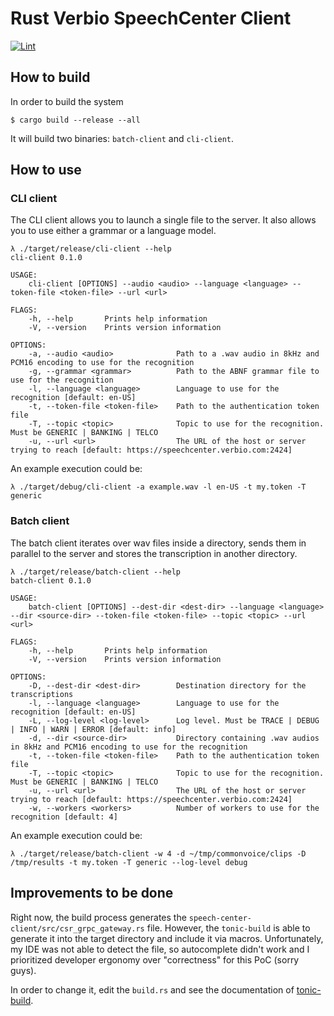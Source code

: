 # Rust Verbio SpeechCenter Client

[![Lint](https://github.com/cquintana92/rust-verbio-speech-center/actions/workflows/lint.yaml/badge.svg)](https://github.com/cquintana92/rust-verbio-speech-center/actions/workflows/lint.yaml)

## How to build

In order to build the system

```
$ cargo build --release --all
```

It will build two binaries: `batch-client` and `cli-client`.

## How to use

### CLI client

The CLI client allows you to launch a single file to the server. It also allows you to use either a grammar or a language model.

```
λ ./target/release/cli-client --help
cli-client 0.1.0

USAGE:
    cli-client [OPTIONS] --audio <audio> --language <language> --token-file <token-file> --url <url>

FLAGS:
    -h, --help       Prints help information
    -V, --version    Prints version information

OPTIONS:
    -a, --audio <audio>              Path to a .wav audio in 8kHz and PCM16 encoding to use for the recognition
    -g, --grammar <grammar>          Path to the ABNF grammar file to use for the recognition
    -l, --language <language>        Language to use for the recognition [default: en-US]
    -t, --token-file <token-file>    Path to the authentication token file
    -T, --topic <topic>              Topic to use for the recognition. Must be GENERIC | BANKING | TELCO
    -u, --url <url>                  The URL of the host or server trying to reach [default: https://speechcenter.verbio.com:2424]
```

An example execution could be:

```
λ ./target/debug/cli-client -a example.wav -l en-US -t my.token -T generic
```


### Batch client

The batch client iterates over wav files inside a directory, sends them in parallel to the server and stores the transcription in another directory.

```
λ ./target/release/batch-client --help
batch-client 0.1.0

USAGE:
    batch-client [OPTIONS] --dest-dir <dest-dir> --language <language> --dir <source-dir> --token-file <token-file> --topic <topic> --url <url>

FLAGS:
    -h, --help       Prints help information
    -V, --version    Prints version information

OPTIONS:
    -D, --dest-dir <dest-dir>        Destination directory for the transcriptions
    -l, --language <language>        Language to use for the recognition [default: en-US]
    -L, --log-level <log-level>      Log level. Must be TRACE | DEBUG | INFO | WARN | ERROR [default: info]
    -d, --dir <source-dir>           Directory containing .wav audios in 8kHz and PCM16 encoding to use for the recognition
    -t, --token-file <token-file>    Path to the authentication token file
    -T, --topic <topic>              Topic to use for the recognition. Must be GENERIC | BANKING | TELCO
    -u, --url <url>                  The URL of the host or server trying to reach [default: https://speechcenter.verbio.com:2424]
    -w, --workers <workers>          Number of workers to use for the recognition [default: 4]
```

An example execution could be:

```
λ ./target/release/batch-client -w 4 -d ~/tmp/commonvoice/clips -D /tmp/results -t my.token -T generic --log-level debug
```

## Improvements to be done

Right now, the build process generates the `speech-center-client/src/csr_grpc_gateway.rs` file. However, the `tonic-build` is able to generate it into the target directory and include it via macros. Unfortunately, my IDE was not able to detect the file, so autocomplete didn't work and I prioritized developer ergonomy over "correctness" for this PoC (sorry guys).

In order to change it, edit the `build.rs` and see the documentation of [tonic-build](https://github.com/hyperium/tonic/tree/master/tonic-build).

